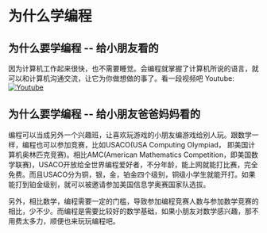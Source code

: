 # 为什么学编程

## 为什么要学编程 -- 给小朋友看的

因为计算机工作起来很快，也不需要睡觉。会编程就掌握了计算机所说的语言，就可以和计算机沟通交流，让它为你做想做的事了。看一段视频吧 Youtube: [![Youtube](https://img.youtube.com/vi/bY6m6_IIN94/0.jpg)](https://www.youtube.com/watch?v=bY6m6_IIN94)

## 为什么要学编程 -- 给小朋友爸爸妈妈看的

编程可以当成另外一个兴趣班，让喜欢玩游戏的小朋友编游戏给别人玩。跟数学一样，编程也可以参加竞赛，比如USACO\(USA Computing Olympiad， 即美国计算机奥林匹克竞赛\)。相比AMC\(American Mathematics Competition，即美国数学联赛\)，USACO开放给全世界编程爱好者，不分年龄，能上网就能打比赛，完全免费。而且USACO分为铜，银，金，铂金四个级别，铜级小学生就能开打。如果能打到铂金级别，就可以被邀请参加美国信息学奥赛国家队选拔。

另外，相比数学，编程需要一定的门槛，导致参加编程竞赛人数与参加数学竞赛的相比，少不少。而编程是需要比较好的数学基础，如果小朋友对数学感兴趣，那不用费太多力，顺便也来玩玩编程吧。

